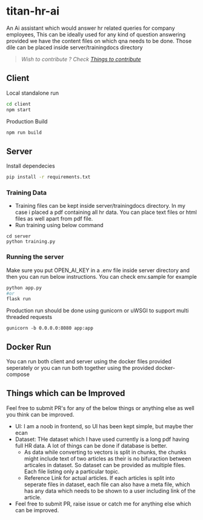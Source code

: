 # titan-hr-ai
An Ai assistant which would answer hr related queries for company employees, This can be ideally used for any kind of question answering provided we have the content files on which qna needs to be done. Those dile can be placed inside server/trainingdocs directory

> *_Wish to contribute ? Check [Things to contribute](#Things-which-can-be-Improved)_*

## Client
 
Local standalone run
```bash
cd client
npm start
```
Production Build

```bash
npm run build
```

## Server

Install dependecies

```bash
pip install -r requirements.txt
```

### Training Data
- Training files can be kept inside server/trainingdocs directory. In my case i placed a pdf containing all hr data. You can place text files or html files as well apart from pdf file.
- Run training using below command
```shell
cd server
python training.py
```

### Running the server
Make sure you put OPEN_AI_KEY in a .env file inside server directory and then you can run below instructions. You can check env.sample for example
```bash
python app.py
#or
flask run
```

Production run should be done using gunicorn or uWSGI to support multi threaded requests
```
gunicorn -b 0.0.0.0:8080 app:app
```

## Docker Run

You can run both client and server using the docker files provided seperately or you can run both together using the provided docker-compose

## Things which can be Improved
Feel free to submit PR's for any of the below things or anything else as well you think can be improved.
- UI: I am a noob in frontend, so UI has been kept simple, but maybe ther ecan
- Dataset: THe dataset which I have used currently is a long pdf having full HR data. A lot of things can be done if database is better.
  - As data while converting to vectors is split in chunks, the chunks might include text of two articles as their is no bifuraction between articales in dataset. So dataset can be provided as multiple files. Each file listing only a particular topic.
  - Reference Link for actual articles. If each articles is split into seperate files in dataset, each file can also have a meta file, which has any data which needs to be shown to a user including link of the article.
- Feel free to submit PR, raise issue or catch me for anything else which can be improved.